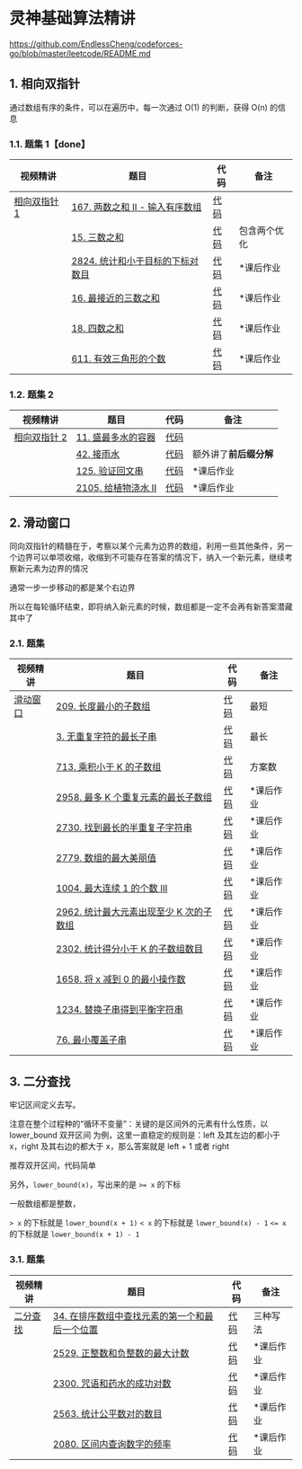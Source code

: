 # 灵神基础算法精讲

<https://github.com/EndlessCheng/codeforces-go/blob/master/leetcode/README.md>

## 1. 相向双指针

通过数组有序的条件，可以在遍历中，每一次通过 O(1) 的判断，获得 O(n) 的信息

### 1.1. 题集 1【done】

| 视频精讲                                                     | 题目                                                                                                        | 代码                                                                                                                                   | 备注         |
| ------------------------------------------------------------ | ----------------------------------------------------------------------------------------------------------- | -------------------------------------------------------------------------------------------------------------------------------------- | ------------ |
| [相向双指针 1](https://www.bilibili.com/video/BV1bP411c7oJ/) | [167. 两数之和 II - 输入有序数组](https://leetcode.cn/problems/two-sum-ii-input-array-is-sorted/)           | [代码](https://leetcode.cn/problems/two-sum-ii-input-array-is-sorted/solution/san-shu-zhi-he-bu-hui-xie-xiang-xiang-sh-6wbq/)          |              |
|                                                              | [15. 三数之和](https://leetcode.cn/problems/3sum/)                                                          | [代码](https://leetcode.cn/problems/3sum/solution/shuang-zhi-zhen-xiang-bu-ming-bai-yi-ge-pno55/)                                      | 包含两个优化 |
|                                                              | [2824. 统计和小于目标的下标对数目](https://leetcode.cn/problems/count-pairs-whose-sum-is-less-than-target/) | [代码](https://leetcode.cn/problems/count-pairs-whose-sum-is-less-than-target/solution/onlogn-pai-xu-shuang-zhi-zhen-by-endless-qk40/) | \*课后作业   |
|                                                              | [16. 最接近的三数之和](https://leetcode.cn/problems/3sum-closest/)                                          | [代码](https://leetcode.cn/problems/3sum-closest/solution/ji-zhi-you-hua-ji-yu-san-shu-zhi-he-de-z-qgqi/)                              | \*课后作业   |
|                                                              | [18. 四数之和](https://leetcode.cn/problems/4sum/)                                                          | [代码](https://leetcode.cn/problems/4sum/solution/ji-zhi-you-hua-ji-yu-san-shu-zhi-he-de-z-1f0b/)                                      | \*课后作业   |
|                                                              | [611. 有效三角形的个数](https://leetcode.cn/problems/valid-triangle-number/)                                | [代码](https://leetcode.cn/problems/valid-triangle-number/solution/zhuan-huan-cheng-abcyong-xiang-xiang-shu-1ex3/)                     | \*课后作业   |

### 1.2. 题集 2

| 视频精讲                                                     | 题目                                                                          | 代码                                                                                                             | 备注                   |
| ------------------------------------------------------------ | ----------------------------------------------------------------------------- | ---------------------------------------------------------------------------------------------------------------- | ---------------------- |
| [相向双指针 2](https://www.bilibili.com/video/BV1Qg411q7ia/) | [11. 盛最多水的容器](https://leetcode.cn/problems/container-with-most-water/) | [代码](https://leetcode.cn/problems/container-with-most-water/solution/by-endlesscheng-f0xz/)                    |                        |
|                                                              | [42. 接雨水](https://leetcode.cn/problems/trapping-rain-water/)               | [代码](https://leetcode.cn/problems/trapping-rain-water/solution/zuo-liao-nbian-huan-bu-hui-yi-ge-shi-pin-ukwm/) | 额外讲了**前后缀分解** |
|                                                              | [125. 验证回文串](https://leetcode.cn/problems/valid-palindrome/)             | [代码](https://leetcode.cn/problems/valid-palindrome/solution/jian-dan-ti-jian-dan-zuo-pythonjavaccgoj-1za0/)    | \*课后作业             |
|                                                              | [2105. 给植物浇水 II](https://leetcode.cn/problems/watering-plants-ii/)       | [代码](https://leetcode.cn/problems/watering-plants-ii/solution/shuang-zhi-zhen-mo-ni-by-endlesscheng-9l76/)     | \*课后作业             |

## 2. 滑动窗口

同向双指针的精髓在于，考察以某个元素为边界的数组，利用一些其他条件，另一个边界可以单项收缩，收缩到不可能存在答案的情况下，纳入一个新元素，继续考察新元素为边界的情况

通常一步一步移动的都是某个右边界

所以在每轮循环结束，即将纳入新元素的时候，数组都是一定不会再有新答案潜藏其中了

### 2.1. 题集

| 视频精讲                                                 | 题目                                                                                                                                | 代码                                                                                                                                                    | 备注       |
| -------------------------------------------------------- | ----------------------------------------------------------------------------------------------------------------------------------- | ------------------------------------------------------------------------------------------------------------------------------------------------------- | ---------- |
| [滑动窗口](https://www.bilibili.com/video/BV1hd4y1r7Gq/) | [209. 长度最小的子数组](https://leetcode.cn/problems/minimum-size-subarray-sum/)                                                    | [代码](https://leetcode.cn/problems/minimum-size-subarray-sum/solution/biao-ti-xia-biao-zong-suan-cuo-qing-kan-k81nh/)                                  | 最短       |
|                                                          | [3. 无重复字符的最长子串](https://leetcode.cn/problems/longest-substring-without-repeating-characters/)                             | [代码](https://leetcode.cn/problems/longest-substring-without-repeating-characters/solution/xia-biao-zong-suan-cuo-qing-kan-zhe-by-e-iaks/)             | 最长       |
|                                                          | [713. 乘积小于 K 的子数组](https://leetcode.cn/problems/subarray-product-less-than-k/)                                              | [代码](https://leetcode.cn/problems/subarray-product-less-than-k/solution/xia-biao-zong-suan-cuo-qing-kan-zhe-by-e-jebq/)                               | 方案数     |
|                                                          | [2958. 最多 K 个重复元素的最长子数组](https://leetcode.cn/problems/length-of-longest-subarray-with-at-most-k-frequency/)            | [代码](https://leetcode.cn/problems/length-of-longest-subarray-with-at-most-k-frequency/solution/hua-dong-chuang-kou-fu-ti-dan-pythonjava-6fxo/)        | \*课后作业 |
|                                                          | [2730. 找到最长的半重复子字符串](https://leetcode.cn/problems/find-the-longest-semi-repetitive-substring/)                          | [代码](https://leetcode.cn/problems/find-the-longest-semi-repetitive-substring/solution/shuang-zhi-zhen-hua-chuang-pythonjavacgo-nurf/)                 | \*课后作业 |
|                                                          | [2779. 数组的最大美丽值](https://leetcode.cn/problems/maximum-beauty-of-an-array-after-applying-operation/)                         | [代码](https://leetcode.cn/problems/maximum-beauty-of-an-array-after-applying-operation/solution/pai-xu-shuang-zhi-zhen-by-endlesscheng-hbqx/)          | \*课后作业 |
|                                                          | [1004. 最大连续 1 的个数 III](https://leetcode.cn/problems/max-consecutive-ones-iii/)                                               | [代码](https://leetcode.cn/problems/max-consecutive-ones-iii/solution/hua-dong-chuang-kou-yi-ge-shi-pin-jiang-yowmi/)                                   | \*课后作业 |
|                                                          | [2962. 统计最大元素出现至少 K 次的子数组](https://leetcode.cn/problems/count-subarrays-where-max-element-appears-at-least-k-times/) | [代码](https://leetcode.cn/problems/count-subarrays-where-max-element-appears-at-least-k-times/solution/hua-dong-chuang-kou-fu-ti-dan-pythonjava-xvwg/) | \*课后作业 |
|                                                          | [2302. 统计得分小于 K 的子数组数目](https://leetcode.cn/problems/count-subarrays-with-score-less-than-k/)                           | [代码](https://leetcode.cn/problems/count-subarrays-with-score-less-than-k/solution/by-endlesscheng-b120/)                                              | \*课后作业 |
|                                                          | [1658. 将 x 减到 0 的最小操作数](https://leetcode.cn/problems/minimum-operations-to-reduce-x-to-zero/)                              | [代码](https://leetcode.cn/problems/minimum-operations-to-reduce-x-to-zero/solution/ni-xiang-si-wei-pythonjavacgo-by-endless-b4jt/)                     | \*课后作业 |
|                                                          | [1234. 替换子串得到平衡字符串](https://leetcode.cn/problems/replace-the-substring-for-balanced-string/)                             | [代码](https://leetcode.cn/problems/replace-the-substring-for-balanced-string/solution/tong-xiang-shuang-zhi-zhen-hua-dong-chua-z7tu/)                  | \*课后作业 |
|                                                          | [76. 最小覆盖子串](https://leetcode.cn/problems/minimum-window-substring/)                                                          | [代码](https://leetcode.cn/problems/minimum-window-substring/solution/liang-chong-fang-fa-cong-o52mn-dao-omnfu-3ezz/)                                   | \*课后作业 |

## 3. 二分查找

牢记区间定义去写。

注意在整个过程种的“循环不变量”：关键的是区间外的元素有什么性质，以 lower_bound 双开区间 为例，这里一直稳定的规则是：left 及其左边的都小于 x，right 及其右边的都大于 x，那么答案就是 left + 1 或者 right

推荐双开区间，代码简单

另外，`lower_bound(x)`，写出来的是 `>= x` 的下标

一般数组都是整数，

`> x` 的下标就是 `lower_bound(x + 1)`
`< x` 的下标就是 `lower_bound(x) - 1`
`<= x` 的下标就是 `lower_bound(x + 1) - 1`

### 3.1. 题集

| 视频精讲                                                 | 题目                                                                                                                                    | 代码                                                                                                                                                 | 备注       |
| -------------------------------------------------------- | --------------------------------------------------------------------------------------------------------------------------------------- | ---------------------------------------------------------------------------------------------------------------------------------------------------- | ---------- |
| [二分查找](https://www.bilibili.com/video/BV1AP41137w7/) | [34. 在排序数组中查找元素的第一个和最后一个位置](https://leetcode.cn/problems/find-first-and-last-position-of-element-in-sorted-array/) | [代码](https://leetcode.cn/problems/find-first-and-last-position-of-element-in-sorted-array/solution/er-fen-cha-zhao-zong-shi-xie-bu-dui-yi-g-t9l9/) | 三种写法   |
|                                                          | [2529. 正整数和负整数的最大计数](https://leetcode.cn/problems/maximum-count-of-positive-integer-and-negative-integer/)                  | [代码](https://leetcode.cn/problems/maximum-count-of-positive-integer-and-negative-integer/solution/mo-ni-by-endlesscheng-8e43/)                     | \*课后作业 |
|                                                          | [2300. 咒语和药水的成功对数](https://leetcode.cn/problems/successful-pairs-of-spells-and-potions/)                                      | [代码](https://leetcode.cn/problems/successful-pairs-of-spells-and-potions/solution/by-endlesscheng-1kbp/)                                           | \*课后作业 |
|                                                          | [2563. 统计公平数对的数目](https://leetcode.cn/problems/count-the-number-of-fair-pairs/)                                                | [代码](https://leetcode.cn/problems/count-the-number-of-fair-pairs/solution/er-fen-cha-zhao-de-ling-huo-yun-yong-by-wplbj/)                          | \*课后作业 |
||[2080. 区间内查询数字的频率](https://leetcode.cn/problems/range-frequency-queries/)|[代码](https://leetcode.cn/problems/range-frequency-queries/solution/tong-ji-wei-zhi-er-fen-wei-zhi-by-endles-8l9u/)|*课后作业|
